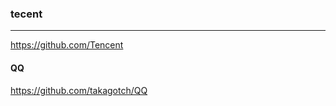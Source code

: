 ### tecent
---
https://github.com/Tencent

#### QQ
https://github.com/takagotch/QQ




```
```

```
```

```
```


